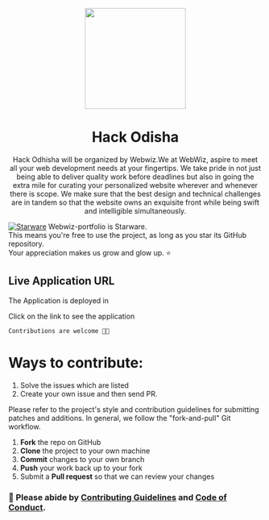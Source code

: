 <p align='center'>

<img src='https://webwiznitr.xyz/assets/img/logo.png' width='200'>
 </p>
<h1 align='center'> Hack Odisha  </h1>
<p align='center'>Hack Odhisha will be organized by Webwiz.We at WebWiz, aspire to meet all your web development needs at your fingertips. We take pride in not just being able to deliver quality work before deadlines but also in going the extra mile for curating your personalized website wherever and whenever there is scope. We make sure that the best design and technical challenges are in tandem so that the website owns an exquisite front while being swift and intelligible simultaneously. </p>

[![Starware](https://img.shields.io/badge/⭐-Starware-f5a91a?labelColor=black)](https://github.com/zepfietje/starware)
Webwiz-portfolio is Starware.  
This means you're free to use the project, as long as you star its GitHub repository.  
Your appreciation makes us grow and glow up. ⭐

## Live Application URL
The Application is deployed in 

Click on the link to see the application

`Contributions are welcome 🎉🎉`

# Ways to contribute:
1. Solve the issues which are listed
2. Create your own issue and then send PR.

Please refer to the project's style and contribution guidelines for submitting patches and additions. In general, we follow the "fork-and-pull" Git workflow.

 1. **Fork** the repo on GitHub
 2. **Clone** the project to your own machine
 3. **Commit** changes to your own branch
 4. **Push** your work back up to your fork
 5. Submit a **Pull request** so that we can review your changes

### 🚀 Please abide by  [Contributing Guidelines](https://github.com/Webwiznitr/project-olive/blob/main/CONTRIBUTING.md) and [Code of Conduct](https://github.com/Webwiznitr/project-olive/blob/main/CODE_OF_CONDUCT.md).
